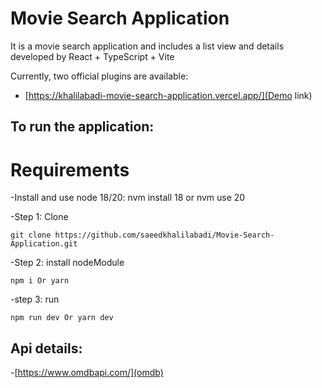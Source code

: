 # Movie Search Application

It is a movie search application and includes a list view and details developed by React + TypeScript + Vite

Currently, two official plugins are available:

- [https://khalilabadi-movie-search-application.vercel.app/](Demo link)

## To run the application:

# Requirements

-Install and use node 18/20: nvm install 18 or nvm use 20

-Step 1: Clone

```
git clone https://github.com/saeedkhalilabadi/Movie-Search-Application.git
```

-Step 2: install nodeModule

```
npm i Or yarn
```

-step 3: run

```
npm run dev Or yarn dev
```

## Api details:

-[https://www.omdbapi.com/](omdb)
